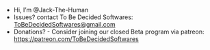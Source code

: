 - Hi, I’m @Jack-The-Human
- Issues? contact To Be Decided Softwares:
  ToBeDecidedSoftwares@gmail.com
- Donations? - Consider joining our closed Beta program via patreon:
  https://patreon.com/ToBeDecidedSoftwares
